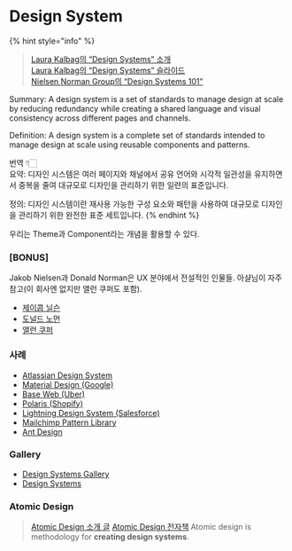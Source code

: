 # Design System

{% hint style="info" %}
> [Laura Kalbag의 “Design Systems” 소개](https://24ways.org/2012/design-systems/)\
> [Laura Kalbag의 “Design Systems” 슬라이드](https://speakerdeck.com/laurakalbag/design-systems-1)\
> [Nielsen Norman Group의 “Design Systems 101”](https://www.nngroup.com/articles/design-systems-101/)

Summary: A design system is a set of standards to manage design at scale by reducing redundancy while creating a shared language and visual consistency across different pages and channels.

Definition: A design system is a complete set of standards intended to manage design at scale using reusable components and patterns.

번역 👇🏻\
요약: 디자인 시스템은 여러 페이지와 채널에서 공유 언어와 시각적 일관성을 유지하면서 중복을 줄여 대규모로 디자인을 관리하기 위한 일련의 표준입니다.

정의: 디자인 시스템이란 재사용 가능한 구성 요소와 패턴을 사용하여 대규모로 디자인을 관리하기 위한 완전한 표준 세트입니다.
{% endhint %}

우리는 Theme과 Component라는 개념을 활용할 수 있다.

### [BONUS]

Jakob Nielsen과 Donald Norman은 UX 분야에서 전설적인 인물들. 아샬님이 자주 참고(이 회사엔 없지만 앨런 쿠퍼도 포함).

- [제이콥 닐슨](https://ko.wikipedia.org/wiki/제이콥_닐슨)
- [도널드 노먼](https://ko.wikipedia.org/wiki/도널드_노먼)
- [앨런 쿠퍼](https://en.wikipedia.org/wiki/Alan_Cooper)

### 사례

- [Atlassian Design System](https://atlassian.design/)
- [Material Design (Google)](https://material.io/)
- [Base Web (Uber)](https://baseweb.design/)
- [Polaris (Shopify)](https://polaris.shopify.com/)
- [Lightning Design System (Salesforce)](https://www.lightningdesignsystem.com/)
- [Mailchimp Pattern Library](https://ux.mailchimp.com/patterns)
- [Ant Design](https://ant.design/)

### Gallery

- [Design Systems Gallery](https://designsystemsrepo.com/design-systems/)
- [Design Systems](https://www.designsystems.com/open-design-systems/)

### Atomic Design

> [Atomic Design 소개 글](https://bradfrost.com/blog/post/atomic-web-design/)
> [Atomic Design 전자책](https://atomicdesign.bradfrost.com/)
Atomic design is methodology for **creating design systems**.
